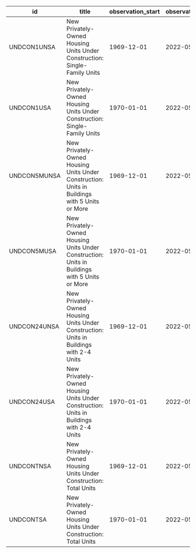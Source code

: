 | id           | title                                                                                         | observation_start   | observation_end   |
|--------------|-----------------------------------------------------------------------------------------------|---------------------|-------------------|
| UNDCON1UNSA  | New Privately-Owned Housing Units Under Construction: Single-Family Units                     | 1969-12-01          | 2022-05-01        |
| UNDCON1USA   | New Privately-Owned Housing Units Under Construction: Single-Family Units                     | 1970-01-01          | 2022-05-01        |
| UNDCON5MUNSA | New Privately-Owned Housing Units Under Construction: Units in Buildings with 5 Units or More | 1969-12-01          | 2022-05-01        |
| UNDCON5MUSA  | New Privately-Owned Housing Units Under Construction: Units in Buildings with 5 Units or More | 1970-01-01          | 2022-05-01        |
| UNDCON24UNSA | New Privately-Owned Housing Units Under Construction: Units in Buildings with 2-4 Units       | 1969-12-01          | 2022-05-01        |
| UNDCON24USA  | New Privately-Owned Housing Units Under Construction: Units in Buildings with 2-4 Units       | 1970-01-01          | 2022-05-01        |
| UNDCONTNSA   | New Privately-Owned Housing Units Under Construction: Total Units                             | 1969-12-01          | 2022-05-01        |
| UNDCONTSA    | New Privately-Owned Housing Units Under Construction: Total Units                             | 1970-01-01          | 2022-05-01        |
